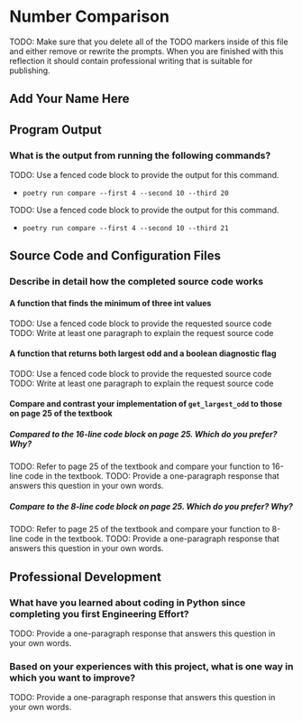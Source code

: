 # Number Comparison

TODO: Make sure that you delete all of the TODO markers inside of this file and
either remove or rewrite the prompts. When you are finished with this reflection
it should contain professional writing that is suitable for publishing.

## Add Your Name Here

## Program Output

### What is the output from running the following commands?

TODO: Use a fenced code block to provide the output for this command.

- `poetry run compare --first 4 --second 10 --third 20`

TODO: Use a fenced code block to provide the output for this command.

- `poetry run compare --first 4 --second 10 --third 21`

## Source Code and Configuration Files

### Describe in detail how the completed source code works

#### A function that finds the minimum of three int values

TODO: Use a fenced code block to provide the requested source code
TODO: Write at least one paragraph to explain the request source code

#### A function that returns both largest odd and a boolean diagnostic flag

TODO: Use a fenced code block to provide the requested source code
TODO: Write at least one paragraph to explain the request source code

#### Compare and contrast your implementation of `get_largest_odd` to those on page 25 of the textbook

##### Compared to the 16-line code block on page 25. Which do you prefer? Why?

TODO: Refer to page 25 of the textbook and compare your function to 16-line code
in the textbook.
TODO: Provide a one-paragraph response that answers this question in your own words.

##### Compare to the 8-line code block on page 25. Which do you prefer? Why?

TODO: Refer to page 25 of the textbook and compare your function to 8-line code
in the textbook.
TODO: Provide a one-paragraph response that answers this question in your own words.

## Professional Development

### What have you learned about coding in Python since completing you first Engineering Effort?

TODO: Provide a one-paragraph response that answers this question in your own words.

### Based on your experiences with this project, what is one way in which you want to improve?

TODO: Provide a one-paragraph response that answers this question in your own words.
